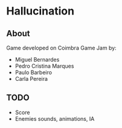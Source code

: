Hallucination
=============

## About ##

Game developed on Coimbra Game Jam <Insert Coimbra Game Jam website> 
by:
  - Miguel Bernardes
  - Pedro Cristina Marques
  - Paulo Barbeiro
  - Carla Pereira


## TODO ##

- Score
- Enemies sounds, animations, IA


